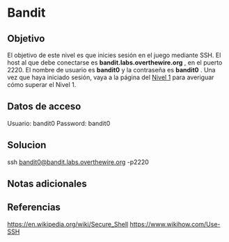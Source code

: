 # Bandit

## Objetivo
El objetivo de este nivel es que inicies sesión en el juego mediante SSH. El host al que debe conectarse es **bandit.labs.overthewire.org** , en el puerto 2220. El nombre de usuario es **bandit0** y la contraseña es **bandit0** . Una vez que haya iniciado sesión, vaya a la página del [Nivel 1](https://overthewire.org/wargames/bandit/bandit1.html) para averiguar cómo superar el Nivel 1.

## Datos de acceso
Usuario: bandit0
Password: bandit0

## Solucion
ssh bandit0@bandit.labs.overthewire.org -p2220
## Notas adicionales

## Referencias
https://en.wikipedia.org/wiki/Secure_Shell
https://www.wikihow.com/Use-SSH